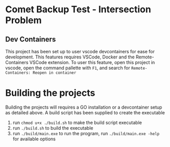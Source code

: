 # Comet Backup Test - Intersection Problem

## Dev Containers

This project has been set up to user vscode devcontainers for ease for development. This features requires VSCode, Docker and the Remote-Containers VSCode extension.
To user this feature, open this project in vscode, open the command pallette with `F1`, and search for `Remote-Containers: Reopen in container`

# Building the projects

Building the projects will requires a GO installation or a devcontainer setup as detailed above.
A build script has been supplied to create the executable
1. run `chmod u+x ./build.sh` to make the build script executable
2. run `./build.sh` to build the executable
3. run `./build/main.exe` to run the program, run `./build/main.exe -help` for available options